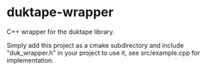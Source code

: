 # duktape-wrapper
C++ wrapper for the duktape library.

Simply add this project as a cmake subdirectory and include "duk_wrapper.h" in your project to use it, see src/example.cpp for implementation.
